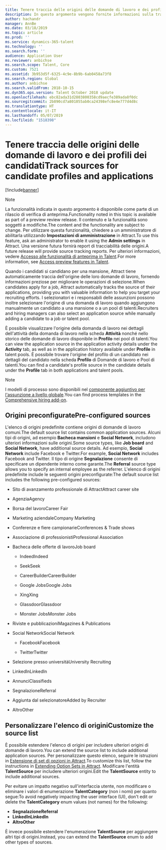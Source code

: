 ```yaml
---
title: Tenere traccia delle origini delle domande di lavoro e dei profili dei candidati
description: In questo argomento vengono fornite informazioni sulla tracciabilità delle origini delle domande di lavoro e dei profili dei candidati.
author: hachandr
manager: AnnBe
ms.date: 03/18/2019
ms.topic: article
ms.prod: ''
ms.service: dynamics-365-talent
ms.technology: ''
ms.search.form: ''
audience: Application User
ms.reviewer: anbichse
ms.search.scope: Talent, Core
ms.custom: 7521
ms.assetid: 3b953d5f-6325-4c9e-8b9b-6ab0458a73f8
ms.search.region: Global
ms.author: anbichse
ms.search.validFrom: 2018-10-15
ms.dyn365.ops.version: Talent October 2018 update
ms.openlocfilehash: ebc82ada31d2803800358cd9aecfe389ada8f0dc
ms.sourcegitcommit: 2b890cd7a801055ab0ca24398efc8e4e777d4d8c
ms.translationtype: HT
ms.contentlocale: it-IT
ms.lasthandoff: 05/07/2019
ms.locfileid: "1518398"
---
```

# <a name="track-sources-for-candidate-profiles-and-applications"></a><span data-ttu-id="01769-103">Tenere traccia delle origini delle domande di lavoro e dei profili dei candidati</span><span class="sxs-lookup"><span data-stu-id="01769-103">Track sources for candidate profiles and applications</span></span> 

[!include[banner](../includes/banner.md)]

> [!NOTE] 
> <span data-ttu-id="01769-104">La funzionalità indicata in questo argomento è disponibile come parte di un rilascio di verifica di anteprima.</span><span class="sxs-lookup"><span data-stu-id="01769-104">Functionality noted in this topic is available as part of a preview review release.</span></span> <span data-ttu-id="01769-105">Il contenuto e la funzionalità sono soggetti a modifiche.</span><span class="sxs-lookup"><span data-stu-id="01769-105">The content and the functionality are subject to change.</span></span> <span data-ttu-id="01769-106">Per utilizzare questa funzionalità, chiedere a un amministratore di abilitarla utilizzando **Impostazioni di amministrazione** in Attract.</span><span class="sxs-lookup"><span data-stu-id="01769-106">To use this feature, ask an administrator to enable it using the **Admin settings** in Attract.</span></span> <span data-ttu-id="01769-107">Una versione futura fornirà report di tracciabilità delle origini.</span><span class="sxs-lookup"><span data-stu-id="01769-107">A future release will provide source tracking reports.</span></span> <span data-ttu-id="01769-108">Per ulteriori informazioni, vedere [Accesso alle funzionalità di anteprima in Talent](https://docs.microsoft.com/en-us/dynamics365/unified-operations/talent/access-preview-feature).</span><span class="sxs-lookup"><span data-stu-id="01769-108">For more information, see [Access preview features in Talent](https://docs.microsoft.com/en-us/dynamics365/unified-operations/talent/access-preview-feature).</span></span>

<span data-ttu-id="01769-109">Quando i candidati si candidano per una mansione, Attract tiene automaticamente traccia dell'origine delle loro domande di lavoro, fornendo informazioni preziose per migliorare le operazioni di selezione.</span><span class="sxs-lookup"><span data-stu-id="01769-109">When candidates apply for a job, Attract automatically tracks the source of their applications, providing you with valuable information to help you target your recruiting efforts.</span></span> <span data-ttu-id="01769-110">I selezionatori e i responsabili delle assunzioni possono inoltre selezionare l'origine di una domanda di lavoro quando aggiungono manualmente un candidato a una mansione o a un pool di talenti.</span><span class="sxs-lookup"><span data-stu-id="01769-110">Recruiters and hiring managers can also select an application source while manually adding a candidate to a job or talent pool.</span></span>

<span data-ttu-id="01769-111">È possibile visualizzare l'origine della domanda di lavoro nei dettagli dell'attività della domanda di lavoro nella scheda **Attività** nonché nello storico delle domande di lavoro disponibile in **Profilo** nei pool di talenti.</span><span class="sxs-lookup"><span data-stu-id="01769-111">You can view the application source in the application activity details under the **Activity** tab, as well as in the application history available under **Profile** in talent pools.</span></span> <span data-ttu-id="01769-112">È possibile trovare l'origine del profilo di un candidato nei dettagli del candidato nella scheda **Profilo** di Domande di lavoro e Pool di talenti.</span><span class="sxs-lookup"><span data-stu-id="01769-112">You can find a candidate's profile source in the candidate details under the **Profile** tab in both applications and talent pools.</span></span>

> [!NOTE] 
> <span data-ttu-id="01769-113">I modelli di processo sono disponibili nel [componente aggiuntivo per l'assunzione a livello globale](https://docs.microsoft.com/en-us/dynamics365/unified-operations/talent/attract-comprehensive-hiring).</span><span class="sxs-lookup"><span data-stu-id="01769-113">You can find process templates in the [Comprehensive hiring add-on](https://docs.microsoft.com/en-us/dynamics365/unified-operations/talent/attract-comprehensive-hiring).</span></span>

## <a name="pre-configured-sources"></a><span data-ttu-id="01769-114">Origini preconfigurate</span><span class="sxs-lookup"><span data-stu-id="01769-114">Pre-configured sources</span></span>

<span data-ttu-id="01769-115">L'elenco di origini predefinite contiene origini di domande di lavoro comuni.</span><span class="sxs-lookup"><span data-stu-id="01769-115">The default source list contains common application sources.</span></span> <span data-ttu-id="01769-116">Alcuni tipi di origini, ad esempio **Bacheca mansioni** e **Social Network**, includono ulteriori informazioni sulle origini.</span><span class="sxs-lookup"><span data-stu-id="01769-116">Some source types, like **Job board** and **Social Network**, have additional source details.</span></span> <span data-ttu-id="01769-117">Ad esempio, **Social Network** include Facebook e Twitter.</span><span class="sxs-lookup"><span data-stu-id="01769-117">For example, **Social Network** includes Facebook and Twitter.</span></span> <span data-ttu-id="01769-118">Il tipo di origine **Segnalazione** consente di specificare un dipendente interno come garante.</span><span class="sxs-lookup"><span data-stu-id="01769-118">The **Referral** source type allows you to specify an internal employee as the referrer.</span></span> <span data-ttu-id="01769-119">L'elenco di origini predefinite include le seguenti origini preconfigurate:</span><span class="sxs-lookup"><span data-stu-id="01769-119">The default source list includes the following pre-configured sources:</span></span>

-   <span data-ttu-id="01769-120">Sito di avanzamento professionale di Attract</span><span class="sxs-lookup"><span data-stu-id="01769-120">Attract career site</span></span>

-   <span data-ttu-id="01769-121">Agenzia</span><span class="sxs-lookup"><span data-stu-id="01769-121">Agency</span></span>

-   <span data-ttu-id="01769-122">Borsa del lavoro</span><span class="sxs-lookup"><span data-stu-id="01769-122">Career Fair</span></span>

-   <span data-ttu-id="01769-123">Marketing aziendale</span><span class="sxs-lookup"><span data-stu-id="01769-123">Company Marketing</span></span>

-   <span data-ttu-id="01769-124">Conferenze e fiere campionarie</span><span class="sxs-lookup"><span data-stu-id="01769-124">Conferences & Trade shows</span></span>

-   <span data-ttu-id="01769-125">Associazione di professionisti</span><span class="sxs-lookup"><span data-stu-id="01769-125">Professional Association</span></span>

-   <span data-ttu-id="01769-126">Bacheca delle offerte di lavoro</span><span class="sxs-lookup"><span data-stu-id="01769-126">Job board</span></span>

    -   <span data-ttu-id="01769-127">Indeed</span><span class="sxs-lookup"><span data-stu-id="01769-127">Indeed</span></span>

    -   <span data-ttu-id="01769-128">Seek</span><span class="sxs-lookup"><span data-stu-id="01769-128">Seek</span></span>

    -   <span data-ttu-id="01769-129">CareerBuilder</span><span class="sxs-lookup"><span data-stu-id="01769-129">CareerBuilder</span></span>

    -   <span data-ttu-id="01769-130">Google Jobs</span><span class="sxs-lookup"><span data-stu-id="01769-130">Google Jobs</span></span>

    -   <span data-ttu-id="01769-131">Xing</span><span class="sxs-lookup"><span data-stu-id="01769-131">Xing</span></span>

    -   <span data-ttu-id="01769-132">Glassdoor</span><span class="sxs-lookup"><span data-stu-id="01769-132">Glassdoor</span></span>

    -   <span data-ttu-id="01769-133">Monster Jobs</span><span class="sxs-lookup"><span data-stu-id="01769-133">Monster Jobs</span></span>

-   <span data-ttu-id="01769-134">Riviste e pubblicazioni</span><span class="sxs-lookup"><span data-stu-id="01769-134">Magazines & Publications</span></span>

-   <span data-ttu-id="01769-135">Social Network</span><span class="sxs-lookup"><span data-stu-id="01769-135">Social Network</span></span>

    -   <span data-ttu-id="01769-136">Facebook</span><span class="sxs-lookup"><span data-stu-id="01769-136">Facebook</span></span>

    -   <span data-ttu-id="01769-137">Twitter</span><span class="sxs-lookup"><span data-stu-id="01769-137">Twitter</span></span>

-   <span data-ttu-id="01769-138">Selezione presso università</span><span class="sxs-lookup"><span data-stu-id="01769-138">University Recruiting</span></span>

-   <span data-ttu-id="01769-139">LinkedIn</span><span class="sxs-lookup"><span data-stu-id="01769-139">LinkedIn</span></span>

-   <span data-ttu-id="01769-140">Annunci</span><span class="sxs-lookup"><span data-stu-id="01769-140">Classifieds</span></span>

-   <span data-ttu-id="01769-141">Segnalazione</span><span class="sxs-lookup"><span data-stu-id="01769-141">Referral</span></span>

-   <span data-ttu-id="01769-142">Aggiunta dal selezionatore</span><span class="sxs-lookup"><span data-stu-id="01769-142">Added by Recruiter</span></span>

-   <span data-ttu-id="01769-143">Altro</span><span class="sxs-lookup"><span data-stu-id="01769-143">Other</span></span>

## <a name="customize-the-source-list"></a><span data-ttu-id="01769-144">Personalizzare l'elenco di origini</span><span class="sxs-lookup"><span data-stu-id="01769-144">Customize the source list</span></span> 

<span data-ttu-id="01769-145">È possibile estendere l'elenco di origini per includere ulteriori origini di domande di lavoro.</span><span class="sxs-lookup"><span data-stu-id="01769-145">You can extend the source list to include additional application sources.</span></span> <span data-ttu-id="01769-146">Per personalizzare questo elenco, seguire le istruzioni in [Estensione di set di opzioni in Attract](https://docs.microsoft.com/en-us/dynamics365/unified-operations/talent/extensibility-attract#extending-option-sets-in-attract).</span><span class="sxs-lookup"><span data-stu-id="01769-146">To customize this list, follow the instructions in [Extending Option Sets in Attract](https://docs.microsoft.com/en-us/dynamics365/unified-operations/talent/extensibility-attract#extending-option-sets-in-attract).</span></span> <span data-ttu-id="01769-147">Modificare l'entità **TalentSource** per includere ulteriori origini.</span><span class="sxs-lookup"><span data-stu-id="01769-147">Edit the **TalentSource** entity to include additional sources.</span></span> 

<span data-ttu-id="01769-148">Per evitare un impatto negativo sull'interfaccia utente, non modificare o eliminare i valori di enumerazione **TalentCategory** (non i nomi) per quanto segue:</span><span class="sxs-lookup"><span data-stu-id="01769-148">To avoid negatively impacting the user interface (UI), don't edit or delete the **TalentCategory** enum values (not names) for the following:</span></span>

- <span data-ttu-id="01769-149">**Segnalazione**</span><span class="sxs-lookup"><span data-stu-id="01769-149">**Referral**</span></span>
- <span data-ttu-id="01769-150">**LinkedIn**</span><span class="sxs-lookup"><span data-stu-id="01769-150">**LinkedIn**</span></span>
- <span data-ttu-id="01769-151">**Altro**</span><span class="sxs-lookup"><span data-stu-id="01769-151">**Other**</span></span>

<span data-ttu-id="01769-152">È invece possibile estendere l'enumerazione **TalentSource** per aggiungere altri tipi di origini.</span><span class="sxs-lookup"><span data-stu-id="01769-152">Instead, you can extend the **TalentSource** enum to add other types of sources.</span></span>
